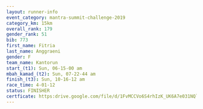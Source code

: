 ```yaml
---
layout: runner-info 
event_category: mantra-summit-challenge-2019 
category_km: 15km 
overall_rank: 179
gender_rank: 51
bib: 773
first_name: Fitria
last_name: Anggraeni
gender: F
team_name: Kantorun
start_(t1): Sun, 06-15-00 am
mbah_kamad_(t2): Sun, 07-22-44 am
finish_(t3): Sun, 10-16-12 am
race_time: 4-01-12
status: FINISHER
certficate: https:drive.google.com/file/d/1FvMCCVo6S4rhIzK_UK6A7e031NQlqbzX/view?usp=sharing
---
```


